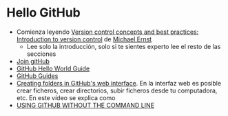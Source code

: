 # Hello GitHub

* Comienza leyendo [Version control concepts and best practices: Introduction to version control](https://homes.cs.washington.edu/~mernst/advice/version-control.html#Introduction_to_version_control) de [Michael Ernst](https://homes.cs.washington.edu/~mernst/)
    - Lee solo la introducción, solo si te sientes experto lee el resto de las secciones 
* [Join gitHub](https://github.com/join)
* [GitHub Hello World Guide](https://guides.github.com/activities/hello-world/)
* [GitHub Guides](https://guides.github.com/)
* [Creating folders in GitHub's web interface](https://www.youtube.com/watch?v=QCJgZZuB4tA). En la interfaz web es posible crear ficheros, crear directorios, subir ficheros desde tu computadora, etc. En este vídeo se explica como
* [USING GITHUB WITHOUT THE COMMAND LINE](https://pixelpioneers.co/blog/2017/using-github-without-the-command-line)


